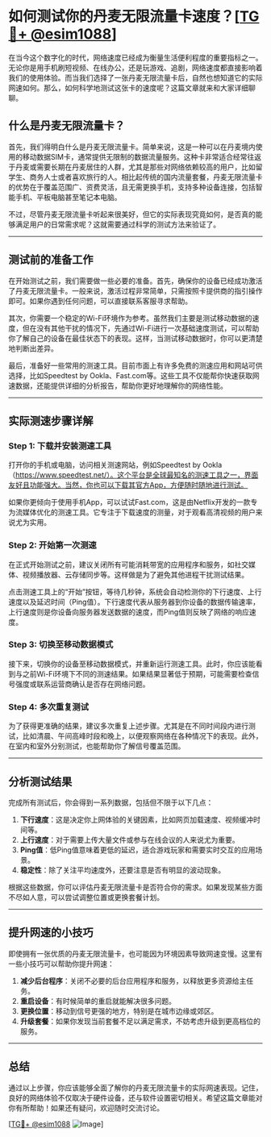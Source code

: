 # 如何测试你的丹麦无限流量卡速度？[[TG💪+ @esim1088](https://t.me/s/esim1088)]

在当今这个数字化的时代，网络速度已经成为衡量生活便利程度的重要指标之一。无论你是用手机刷短视频、在线办公，还是玩游戏、追剧，网络速度都直接影响着我们的使用体验。而当我们选择了一张丹麦无限流量卡后，自然也想知道它的实际网速如何。那么，如何科学地测试这张卡的速度呢？这篇文章就来和大家详细聊聊。

## 什么是丹麦无限流量卡？

首先，我们得明白什么是丹麦无限流量卡。简单来说，这是一种可以在丹麦境内使用的移动数据SIM卡，通常提供无限制的数据流量服务。这种卡非常适合经常往返于丹麦或需要长期在丹麦居住的人群，尤其是那些对网络依赖较高的用户，比如留学生、商务人士或者喜欢旅行的人。相比起传统的国内流量套餐，丹麦无限流量卡的优势在于覆盖范围广、资费灵活，且无需更换手机，支持多种设备连接，包括智能手机、平板电脑甚至笔记本电脑。

不过，尽管丹麦无限流量卡听起来很美好，但它的实际表现究竟如何，是否真的能够满足用户的日常需求呢？这就需要通过科学的测试方法来验证了。

---

## 测试前的准备工作

在开始测试之前，我们需要做一些必要的准备。首先，确保你的设备已经成功激活了丹麦无限流量卡。一般来说，激活过程非常简单，只需按照卡提供商的指引操作即可。如果你遇到任何问题，可以直接联系客服寻求帮助。

其次，你需要一个稳定的Wi-Fi环境作为参考。虽然我们主要是测试移动数据的速度，但在没有其他干扰的情况下，先通过Wi-Fi进行一次基础速度测试，可以帮助你了解自己的设备在最佳状态下的表现。这样，当测试移动数据时，你可以更清楚地判断出差异。

最后，准备好一些常用的测速工具。目前市面上有许多免费的测速应用和网站可供选择，比如Speedtest by Ookla、Fast.com等。这些工具不仅能帮你快速获取网速数据，还能提供详细的分析报告，帮助你更好地理解你的网络性能。

---

## 实际测速步骤详解

### Step 1: 下载并安装测速工具

打开你的手机或电脑，访问相关测速网站，例如Speedtest by Ookla（https://www.speedtest.net/）。这个平台是全球最知名的测速工具之一，界面友好且功能强大。当然，你也可以下载其官方App，方便随时随地进行测试。

如果你更倾向于使用手机App，可以试试Fast.com，这是由Netflix开发的一款专为流媒体优化的测速工具。它专注于下载速度的测量，对于观看高清视频的用户来说尤为实用。

### Step 2: 开始第一次测速

在正式开始测试之前，建议关闭所有可能消耗带宽的应用程序和服务，如社交媒体、视频播放器、云存储同步等。这样做是为了避免其他进程干扰测试结果。

点击测速工具上的“开始”按钮，等待几秒钟，系统会自动检测你的下行速度、上行速度以及延迟时间（Ping值）。下行速度代表从服务器到你设备的数据传输速率，上行速度则是你设备向服务器发送数据的速度，而Ping值则反映了网络的响应速度。

### Step 3: 切换至移动数据模式

接下来，切换你的设备至移动数据模式，并重新运行测速工具。此时，你应该能看到与之前Wi-Fi环境下不同的测速结果。如果结果显著低于预期，可能需要检查信号强度或联系运营商确认是否存在网络问题。

### Step 4: 多次重复测试

为了获得更准确的结果，建议多次重复上述步骤。尤其是在不同时间段内进行测试，比如清晨、午间高峰时段和晚上，以便观察网络在各种情况下的表现。此外，在室内和室外分别测试，也能帮助你了解信号覆盖范围。

---

## 分析测试结果

完成所有测试后，你会得到一系列数据，包括但不限于以下几点：

1. **下行速度**：这是决定你上网体验的关键因素，比如网页加载速度、视频缓冲时间等。
2. **上行速度**：对于需要上传大量文件或参与在线会议的人来说尤为重要。
3. **Ping值**：低Ping值意味着更低的延迟，适合游戏玩家和需要实时交互的应用场景。
4. **稳定性**：除了关注平均速度外，还要注意是否有明显的波动现象。

根据这些数据，你可以评估丹麦无限流量卡是否符合你的需求。如果发现某些方面不尽如人意，可以尝试调整位置或更换套餐计划。

---

## 提升网速的小技巧

即使拥有一张优质的丹麦无限流量卡，也可能因为环境因素导致网速变慢。这里有一些小技巧可以帮助你提升网速：

1. **减少后台程序**：关闭不必要的后台应用程序和服务，以释放更多资源给主任务。
2. **重启设备**：有时候简单的重启就能解决很多问题。
3. **更换位置**：移动到信号更强的地方，特别是在城市边缘或郊区。
4. **升级套餐**：如果你发现当前套餐不足以满足需求，不妨考虑升级到更高档位的服务。

---

## 总结

通过以上步骤，你应该能够全面了解你的丹麦无限流量卡的实际网速表现。记住，良好的网络体验不仅取决于硬件设备，还与软件设置密切相关。希望这篇文章能对你有所帮助！如果还有疑问，欢迎随时交流讨论。

[[TG💪+ @esim1088](https://t.me/s/esim1088) ![Image](https://i.postimg.cc/4NQfJmqS/Snipaste-2025-05-13-00-14-12.png)]